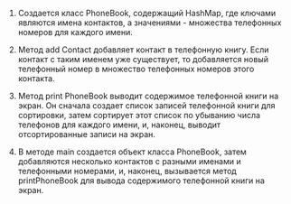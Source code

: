 1. Создается класс PhoneBook, содержащий HashMap, где ключами являются имена контактов, а значениями - множества телефонных номеров для каждого имени.

2. Метод add Contact добавляет контакт в телефонную книгу. Если контакт с таким именем уже существует, то добавляется новый телефонный номер в множество телефонных номеров этого контакта.

3. Метод print PhoneBook выводит содержимое телефонной книги на экран. Он сначала создает список записей телефонной книги для сортировки, затем сортирует этот список по убыванию числа телефонов для каждого имени, и, наконец, выводит отсортированные записи на экран.

4. В методе main создается объект класса PhoneBook, затем добавляются несколько контактов с разными именами и телефонными номерами, и, наконец, вызывается метод printPhoneBook для вывода содержимого телефонной книги на экран.